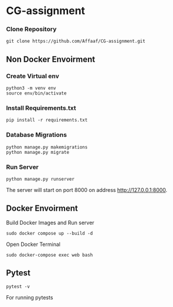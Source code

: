 # CG-assignment



### Clone Repository
```shell
git clone https://github.com/Affaaf/CG-assignment.git
```
## Non Docker Envoirment

### Create Virtual env  
```shell
python3 -m venv env
source env/bin/activate
```
### Install Requirements.txt
```shell
pip install -r requirements.txt
```
### Database Migrations
```shell
python manage.py makemigrations
python manage.py migrate
```
### Run Server
```shell
python manage.py runserver
```
The server will start on port 8000 on address http://127.0.0.1:8000. 

## Docker Envoirment
Build Docker Images and Run server
```shell
sudo docker compose up --build -d
```
Open Docker Terminal
```shell
sudo docker-compose exec web bash
```

## Pytest
```shell
pytest -v
```
For running pytests